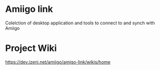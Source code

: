 Amiigo link
==============
Colelction of desktop application and tools to connect to and synch with Amiigo

Project Wiki
==============
https://dev.izeni.net/amiigo/amigo-link/wikis/home
